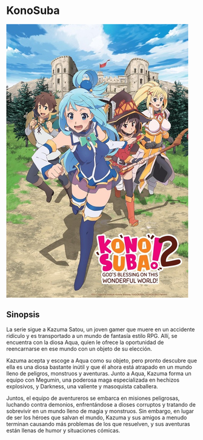 # KonoSuba

![KonoSuba Banner](Img/KS.jpg)

## Sinopsis
La serie sigue a Kazuma Satou, un joven gamer que muere en un accidente ridículo y es transportado a un mundo de fantasía estilo RPG. Allí, se encuentra con la diosa Aqua, quien le ofrece la oportunidad de reencarnarse en ese mundo con un objeto de su elección.

Kazuma acepta y escoge a Aqua como su objeto, pero pronto descubre que ella es una diosa bastante inútil y que él ahora está atrapado en un mundo lleno de peligros, monstruos y aventuras. Junto a Aqua, Kazuma forma un equipo con Megumin, una poderosa maga especializada en hechizos explosivos, y Darkness, una valiente y masoquista caballera.

Juntos, el equipo de aventureros se embarca en misiones peligrosas, luchando contra demonios, enfrentándose a dioses corruptos y tratando de sobrevivir en un mundo lleno de magia y monstruos. Sin embargo, en lugar de ser los héroes que salvan el mundo, Kazuma y sus amigos a menudo terminan causando más problemas de los que resuelven, y sus aventuras están llenas de humor y situaciones cómicas.
